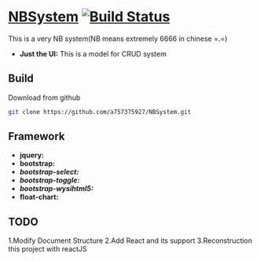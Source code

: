 # [NBSystem]() [![Build Status](https://travis-ci.org/facebook/react.svg?branch=0.13-stable)](https://travis-ci.org/facebook/react)
This is a very NB system(NB means extremely 6666 in chinese =.=)

* **Just the UI:** This is a model for CRUD system

## Build

Download from github

```sh
git clone https://github.com/a757375927/NBSystem.git
```

## Framework
* **jquery:** 
* **bootstrap:**
* ***bootstrap-select:***
* ***bootstrap-toggle:***
* ***bootstrap-wysihtml5:***
* **float-chart:**

## TODO 
1.Modify Document Structure
2.Add React and its support
3.Reconstruction this project with reactJS
